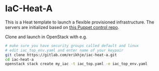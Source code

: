 # IaC-Heat-A

This is a Heat template to launch a flexible provisioned infrastructure. The servers are initialized based on [this Puppet control repo](https://bitbucket.org/ANTIOFF/iac-heat-a-gruppe-7/src/master/).

Clone and launch in OpenStack with e.g.
```bash
# make sure you have security groups called default and linux
# edit iac_top_env.yaml and enter name of your keypair
git clone https://gitlab.com/erikhje/iac-heat-a.git
cd iac-heat-a
openstack stack create my_iac -t iac_top.yaml -e iac_top_env.yaml
```

